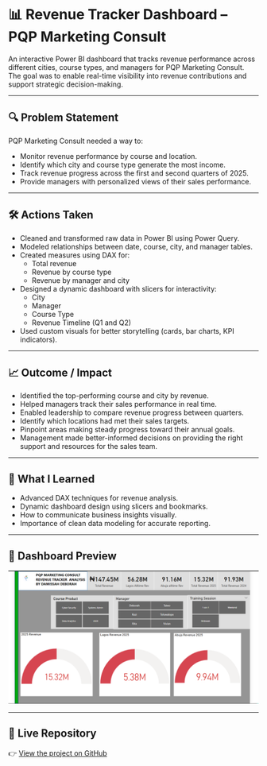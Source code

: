 # 📊 Revenue Tracker Dashboard – PQP Marketing Consult

An interactive Power BI dashboard that tracks revenue performance across different cities, course types, and managers for PQP Marketing Consult. The goal was to enable real-time visibility into revenue contributions and support strategic decision-making.

---

## 🔍 Problem Statement

PQP Marketing Consult needed a way to:

- Monitor revenue performance by course and location.
- Identify which city and course type generate the most income.
- Track revenue progress across the first and second quarters of 2025.
- Provide managers with personalized views of their sales performance.

---

## 🛠️ Actions Taken

- Cleaned and transformed raw data in Power BI using Power Query.
- Modeled relationships between date, course, city, and manager tables.
- Created measures using DAX for:
  - Total revenue
  - Revenue by course type
  - Revenue by manager and city
- Designed a dynamic dashboard with slicers for interactivity:
  - City
  - Manager
  - Course Type
  - Revenue Timeline (Q1 and Q2)
- Used custom visuals for better storytelling (cards, bar charts, KPI indicators).

---
## 📈 Outcome / Impact

- Identified the top-performing course and city by revenue.
- Helped managers track their sales performance in real time.
- Enabled leadership to compare revenue progress between quarters.
- Identify which locations had met their sales targets.
- Pinpoint areas making steady progress toward their annual goals.
- Management made better-informed decisions on providing the right support and resources for the sales team.



---

## 🧠 What I Learned

- Advanced DAX techniques for revenue analysis.
- Dynamic dashboard design using slicers and bookmarks.
- How to communicate business insights visually.
- Importance of clean data modeling for accurate reporting.

---

## 📸 Dashboard Preview

![Revenue Tracker - Full View](https://github.com/DamissahDebrah/RTV3-Revenue-Tracker-Dashboard/blob/main/Revenue%20Tracker%20Dashboard.png)

---

## 🔗 Live Repository

👉 [View the project on GitHub](https://github.com/DamissahDebrah/RTV3-Revenue-Tracker-Dashboard)

